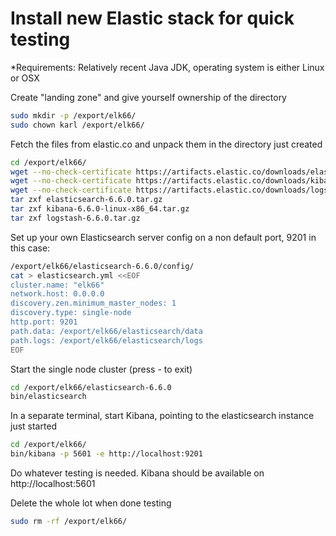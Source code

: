 # Install new Elastic stack for quick testing

*Requirements:
Relatively recent Java JDK, operating system is either Linux or OSX

Create "landing zone" and give yourself ownership of the directory
```bash
sudo mkdir -p /export/elk66/
sudo chown karl /export/elk66/
```

Fetch the files from elastic.co and unpack them in the directory just created
```bash
cd /export/elk66/
wget --no-check-certificate https://artifacts.elastic.co/downloads/elasticsearch/elasticsearch-6.6.0.tar.gz
wget --no-check-certificate https://artifacts.elastic.co/downloads/kibana/kibana-6.6.0-linux-x86_64.tar.gz
wget --no-check-certificate https://artifacts.elastic.co/downloads/logstash/logstash-6.6.0.tar.gz
tar zxf elasticsearch-6.6.0.tar.gz
tar zxf kibana-6.6.0-linux-x86_64.tar.gz
tar zxf logstash-6.6.0.tar.gz
```

Set up your own Elasticsearch server config on a non default port, 9201 in this case:
```bash
/export/elk66/elasticsearch-6.6.0/config/
cat > elasticsearch.yml <<EOF
cluster.name: "elk66"
network.host: 0.0.0.0
discovery.zen.minimum_master_nodes: 1
discovery.type: single-node
http.port: 9201
path.data: /export/elk66/elasticsearch/data
path.logs: /export/elk66/elasticsearch/logs
EOF
```

Start the single node cluster (press <ctrl>-<c> to exit)
```bash
cd /export/elk66/elasticsearch-6.6.0
bin/elasticsearch
```

In a separate terminal, start Kibana, pointing to the elasticsearch instance just started
```bash
cd /export/elk66/
bin/kibana -p 5601 -e http://localhost:9201
```


Do whatever testing is needed. Kibana should be available on http://localhost:5601

Delete the whole lot when done testing
```bash
sudo rm -rf /export/elk66/
```
